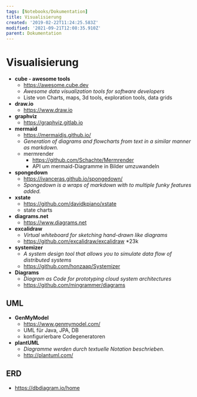 ```yaml
---
tags: [Notebooks/Dokumentation]
title: Visualisierung
created: '2019-02-22T11:24:25.583Z'
modified: '2021-09-21T12:08:35.910Z'
parent: Dokumentation
---
```


# Visualisierung

- **cube - awesome tools**
  - <https://awesome.cube.dev>
  - *Awesome data visualization tools for software developers*
  - Liste von Charts, maps, 3d tools, exploration tools, data grids
- **draw.io**
  - <https://www.draw.io>
- **graphviz**
  - <https://graphviz.gitlab.io>
- **mermaid**
  - https://mermaidjs.github.io/
  - *Generation of diagrams and flowcharts from text in a similar manner as markdown.*
  - mermrender
    - https://github.com/Schachte/Mermrender
    - API um mermaid-Diagramme in Bilder umzuwandeln
- **spongedown**
  - https://ivanceras.github.io/spongedown/
  - *Spongedown is a wraps of markdown with to multiple funky features added.*
- **xstate**
  - https://github.com/davidkpiano/xstate
  - state charts
- **diagrams.net**
  - <https://www.diagrams.net>
- **excalidraw**
  - *Virtual whiteboard for sketching hand-drawn like diagrams*
  - https://github.com/excalidraw/excalidraw *23k
- **systemizer**
  - *A system design tool that allows you to simulate data flow of distributed systems*
  - https://github.com/honzaap/Systemizer
- **Diagrams**
  - *Diagram as Code for prototyping cloud system architectures*
  - <https://github.com/mingrammer/diagrams>


## UML
- **GenMyModel**
  - https://www.genmymodel.com/
  - UML für Java, JPA, DB
  - konfigurierbare Codegeneratoren
- **plantUML**
  - *Diagramme werden durch textuelle Notation beschrieben.*
  - http://plantuml.com/


## ERD
- https://dbdiagram.io/home

